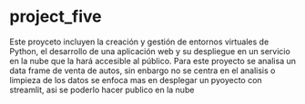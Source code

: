 # project_five

Este proyceto  incluyen la creación y gestión de entornos virtuales de Python, el desarrollo de una aplicación web y su despliegue en un servicio en la nube que la hará accesible al público.
Para este proyecto se analisa un data frame de venta de autos, sin enbargo no se centra en el analisis o limpieza de los datos se enfoca mas en desplegar un pyoyecto con streamlit, asi se poderlo hacer publico en la nube  

